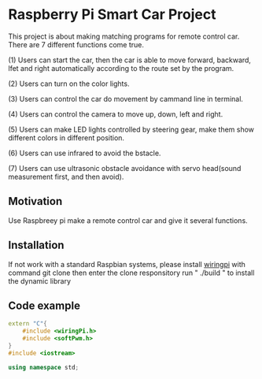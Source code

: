 # Raspberry Pi Smart Car Project

This project is about making matching programs for remote control car. There are 7 different functions come true. 

(1) Users can start the car, then the car is able to move forward, backward, lfet and right automatically according to the route set by the program. 

(2) Users can turn on the color lights.

(3) Users can control the car do movement by cammand line in terminal.

(4) Users can control the camera to move up, down, left and right.

(5) Users can make LED lights controlled by steering gear, make them show different colors in different position.

(6) Users can use infrared to avoid the bstacle.

(7) Users can use ultrasonic obstacle avoidance with servo head(sound measurement first, and then avoid).

## Motivation

Use Raspbreey pi make a remote control car and give it several functions.

## Installation

If not work with a standard Raspbian systems, please install [wiringpi](https://github.com/WiringPi/WiringPi.git) with command git clone then enter the clone responsitory run " ./build " to install the dynamic library

## Code example

```c++
extern "C"{
	#include <wiringPi.h>
	#include <softPwm.h>
}
#include <iostream>

using namespace std;
```

